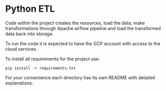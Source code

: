 # Python ETL
Code within the project creates the resources, load the data, make transformations through Apache airflow pipeline and 
load the transformed data back into storage.

To run the code it is expected to have the GCP account with access to the cloud services.

To install all requirements for the project use:

    pip install -r requirements.txt
    
For your convenience each directory has its own README with detailed explanations.